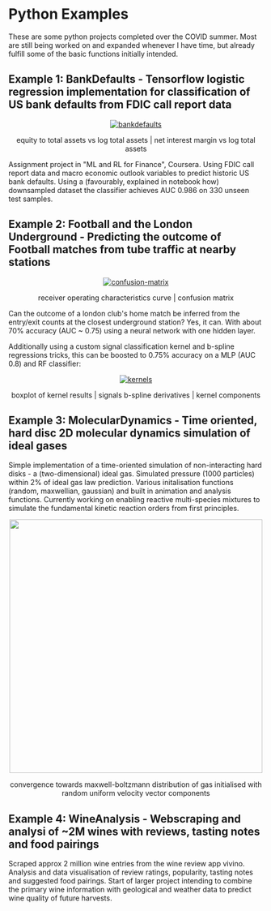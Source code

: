 # Python Examples

These are some python projects completed over the COVID summer. Most are still being worked on and expanded whenever I have time, but already fulfill some of the basic functions initially intended.


## Example 1: BankDefaults - Tensorflow logistic regression implementation for classification of US bank defaults from FDIC call report data
<p align="center">
<a href="https://ibb.co/4sgfhwK"><img src="https://i.ibb.co/0BVXHpm/bankdefaults.png" alt="bankdefaults" border="0"></a>
</p>

<p align="center">
  equity to total assets vs log total assets  | net interest margin vs log total assets
</p>

Assignment project in "ML and RL for Finance", Coursera. Using FDIC call report data and macro economic outlook variables to predict historic US bank defaults. Using a (favourably, explained in notebook how) downsampled dataset the classifier achieves AUC 0.986 on 330 unseen test samples.

## Example 2: Football and the London Underground - Predicting the outcome of Football matches from tube traffic at nearby stations
<p align="center">
<a href="https://ibb.co/K6vYN03"><img src="https://i.ibb.co/tBrSZmW/confusion-matrix.png" alt="confusion-matrix" border="0"></a>
</p>  
<p align="center">
  receiver operating characteristics curve | confusion matrix
</p>

Can the outcome of a london club's home match be inferred from the entry/exit counts at the closest underground station?
Yes, it can. With about 70% accuracy (AUC ~ 0.75) using a neural network with one hidden layer.

Additionally using a custom signal classification kernel and b-spline regressions tricks, this can be boosted to 0.75% accuracy on a MLP (AUC 0.8) and RF classifier:

<p align="center">
<a href="https://ibb.co/P58dwxC"><img src="https://i.ibb.co/nDSFzrk/kernels.png" alt="kernels" border="0"></a>
</p>

<p align="center">
  boxplot of kernel results | signals b-spline derivatives | kernel components
</p>

## Example 3: MolecularDynamics - Time oriented, hard disc 2D molecular dynamics simulation of ideal gases

Simple implementation of a time-oriented simulation of non-interacting hard disks - a (two-dimensional) ideal gas. Simulated pressure (1000 particles) within 2% of ideal gas law prediction. Various initalisation functions (random, maxwellian, gaussian) and built in animation and analysis functions. Currently working on enabling reactive multi-species mixtures to simulate the fundamental kinetic reaction orders from first principles.
<p  align="center">
  <img src="https://github.com/klotzd/CV/blob/master/Python/img/boltzmannconvergence_gif.gif" width="500">
</p>
<p align="center">
  convergence towards maxwell-boltzmann distribution of gas initialised with random uniform velocity vector components
</p>

## Example 4: WineAnalysis - Webscraping and analysi of ~2M wines with reviews, tasting notes and food pairings

Scraped approx 2 million wine entries from the wine review app vivino. Analysis and data visualisation of review ratings, popularity, tasting notes and suggested food pairings. Start of larger project intending to combine the primary wine information with geological and weather data to predict wine quality of future harvests. 
